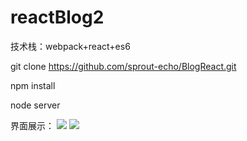 # reactBlog2

技术栈：webpack+react+es6

git clone https://github.com/sprout-echo/BlogReact.git

npm install

node server


界面展示：
![](https://github.com/sprout-echo/BlogReact/src/img/2017-08-31_134014.png)
![](https://github.com/sprout-echo/BlogReact/src/img/2017-08-31_134032.png)
